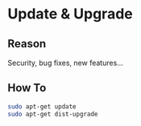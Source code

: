 # Update & Upgrade

## Reason

Security, bug fixes, new features...

## How To

```bash
sudo apt-get update
sudo apt-get dist-upgrade
```